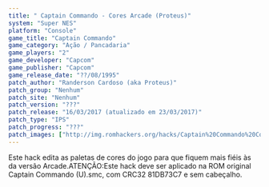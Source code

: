 ```yaml
---
title: " Captain Commando - Cores Arcade (Proteus)"
system: "Super NES"
platform: "Console"
game_title: "Captain Commando"
game_category: "Ação / Pancadaria"
game_players: "2"
game_developer: "Capcom"
game_publisher: "Capcom"
game_release_date: "??/08/1995"
patch_author: "Randerson Cardoso (aka Proteus)"
patch_group: "Nenhum"
patch_site: "Nenhum"
patch_version: "???"
patch_release: "16/03/2017 (atualizado em 23/03/2017)"
patch_type: "IPS"
patch_progress: "???"
patch_images: ["http://img.romhackers.org/hacks/Captain%20Commando%20Cores%20Arcade%20-%20Proteus%20-%201.png","http://img.romhackers.org/hacks/Captain%20Commando%20Cores%20Arcade%20-%20Proteus%20-%202.png","http://img.romhackers.org/hacks/Captain%20Commando%20Cores%20Arcade%20-%20Proteus%20-%203.png"]
---
```

Este hack edita as paletas de cores do jogo para que fiquem mais fiéis às da versão Arcade.ATENÇÃO:Este hack deve ser aplicado na ROM original Captain Commando (U).smc, com CRC32 81DB73C7 e sem cabeçalho.